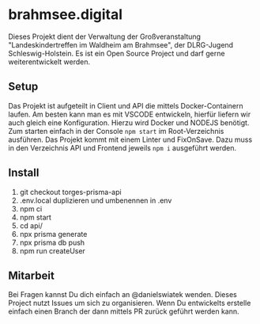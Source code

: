 # brahmsee.digital

Dieses Projekt dient der Verwaltung der Großveranstaltung "Landeskindertreffen im Waldheim am Brahmsee", der DLRG-Jugend Schleswig-Holstein. Es ist ein Open Source Project und darf gerne weiterentwickelt werden.

## Setup
Das Projekt ist aufgeteilt in Client und API die mittels Docker-Containern laufen. Am besten kann man es mit VSCODE entwickeln, hierfür liefern wir auch gleich eine Konfiguration. Hierzu wird Docker und NODEJS benötigt. Zum starten einfach in der Console ```npm start``` im Root-Verzeichnis ausführen. Das Projekt kommt mit einem Linter und FixOnSave. Dazu muss in den Verzeichnis API und Frontend jeweils ```npm i``` ausgeführt werden.

## Install

1. git checkout torges-prisma-api
2. .env.local duplizieren und umbenennen in .env
3. npm ci
4. npm start
5. cd api/
6. npx prisma generate
7. npx prisma db push
8. npm run createUser

## Mitarbeit
Bei Fragen kannst Du dich einfach an @danielswiatek wenden. Dieses Project nutzt Issues um sich zu organisieren. Wenn Du entwickelts erstelle einfach einen Branch der dann mittels PR zurück geführt werden kann.
